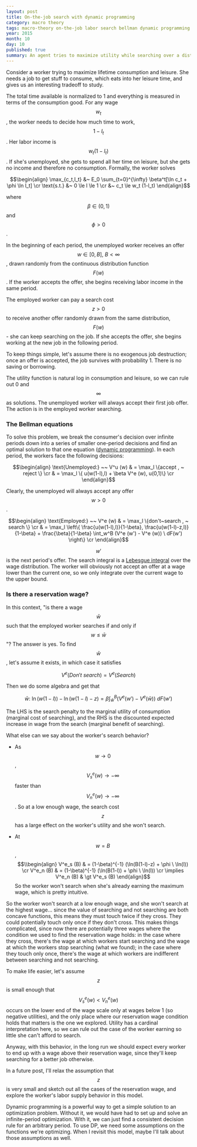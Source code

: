 ```yaml
---
layout: post
title: On-the-job search with dynamic programming
category: macro theory
tags: macro-theory on-the-job labor search bellman dynamic programming
year: 2015
month: 10
day: 10
published: true
summary: An agent tries to maximize utility while searching over a distribution of job offers. What can we say about the agent's problem and its solution?
---
```


Consider a worker trying to maximize lifetime consumption and leisure. She needs a job to get stuff to consume, which eats into her leisure time, and gives us an interesting tradeoff to study.

The total time available is normalized to 1 and everything is measured in terms of the consumption good. For any wage $$w_t$$, the worker needs to decide how much time to work, $$1-l_t$$. Her labor income is $$w_t (1-l_t)$$. If she's unemployed, she gets to spend all her time on leisure, but she gets no income and therefore no consumption. Formally, the worker solves

$$\begin{align}
\max_{c_t,l_t} &~ E_0 \sum_{t=0}^{\infty} \beta^t[\ln c_t + \phi \ln l_t] \cr
\text{s.t.} &~ 0 \le l \le 1 \cr
&~ c_t \le w_t (1-l_t)
\end{align}$$

where $$\beta \in (0,1)$$ and $$\phi \gt 0$$.

In the beginning of each period, the unemployed worker receives an offer $$w \in [0,B],~B \lt \infty$$, drawn randomly from the continuous distribution function $$F(w)$$. If the worker accepts the offer, she begins receiving labor income in the same period.

The employed worker can pay a search cost $$z \gt 0$$ to receive another offer randomly drawn from the same distribution, $$F(w)$$ - she can keep searching on the job. If she accepts the offer, she begins working at the new job in the following period.

To keep things simple, let's assume there is no exogenous job destruction; once an offer is accepted, the job survives with probability 1. There is no saving or borrowing.

The utility function is natural log in consumption and leisure, so we can rule out 0 and $$\infty$$ as solutions. The unemployed worker will always accept their first job offer. The action is in the employed worker searching.

### The Bellman equations

To solve this problem, we break the consumer's decision over infinite periods down into a series of smaller one-period decisions and find an optimal solution to that one equation ([dynamic programming](https://en.wikipedia.org/wiki/Dynamic_programming)). In each period, the workers face the following decisions:

$$\begin{align}
\text{Unemployed:} ~~ V^u (w) & = \max_l \{accept , ~ reject \} \cr
& = \max_l \{ u(w(1-l),l) + \beta V^e (w), u(0,1)\} \cr
\end{align}$$

Clearly, the unemployed will always accept any offer $$w \gt 0$$.

$$\begin{align}
\text{Employed:} ~~ V^e (w) & = \max_l \{don't~search , ~ search \} \cr
& = \max_l \left\{ \frac{u(w(1-l),l)}{1-\beta}, \frac{u(w(1-l)-z,l)}{1-\beta} + \frac{\beta}{1-\beta} \int_w^B (V^e (w') - V^e (w)) \ dF(w') \right\} \cr
\end{align}$$

$$w'$$ is the next period's offer. The search integral is a [Lebesgue integral](https://en.wikipedia.org/wiki/Lebesgue_integration) over the wage distribution. The worker will obviously not accept an offer at a wage lower than the current one, so we only integrate over the current wage to the upper bound.

### Is there a reservation wage?

In this context, "is there a wage $$\bar{w}$$ such that the employed worker searches if and only if $$w \le \bar{w}$$"? The answer is yes. To find $$\bar{w}$$, let's assume it exists, in which case it satisfies 

$$V^e (Don't~search) = V^e (Search)$$ 

Then we do some algebra and get that

$$\bar{w}:~ \ln(w(1-l)) - \ln(w(1-l)-z) = \beta \int_{\bar{w}}^B (V^e (w') - V^e (\bar{w})) \ dF(w') $$

The LHS is the search penalty to the marginal utility of consumption (marginal cost of searching), and the RHS is the discounted expected increase in wage from the search (marginal benefit of searching).

What else can we say about the worker's search behavior?

* As $$w \to 0 $$, $$V^e_s (w) \to -\infty$$ faster than $$V^e_n (w) \to -\infty$$. So at a low enough wage, the search cost $$z$$ has a large effect on the worker's utility and she won't search.

* At $$w=B$$,
$$\\begin{align}
V^e_s (B) & = (1-\beta)^{-1} (\ln(B(1-l)-z) + \phi \ \ln(l)) \cr
V^e_n (B) & = (1-\beta)^{-1} (\ln(B(1-l)) + \phi \ \ln(l)) \cr
\implies V^e_n (B) & \gt V^e_s (B)
\end{align}$$
So the worker won't search when she's already earning the maximum wage, which is pretty intuitive.

So the worker won't search at a low enough wage, and she won't search at the highest wage... since the value of searching and not searching are both concave functions, this means they must touch twice if they cross. They could potentially touch only once if they don't cross. This makes things complicated, since now there are potentially three wages where the condition we used to find the reservation wage holds: in the case where they cross, there's the wage at which workers start searching and the wage at which the workers stop searching (what we found); in the case where they touch only once, there's the wage at which workers are indifferent between searching and not searching.  

To make life easier, let's assume $$z$$ is small enough that $$V^e_s (w) \lt V^e_n (w)$$ occurs on the lower end of the wage scale only at wages below 1 (so negative utilities), and the only place where our reservation wage condition holds that matters is the one we explored. Utility has a cardinal interpretation here, so we can rule out the case of the worker earning so little she can't afford to search. 

Anyway, with this behavior, in the long run we should expect every worker to end up with a wage above their reservation wage, since they'll keep searching for a better job otherwise.

In a future post, I'll relax the assumption that $$z$$ is very small and sketch out all the cases of the reservation wage, and explore the worker's labor supply behavior in this model.

Dynamic programming is a powerful way to get a simple solution to an optimization problem. Without it, we would have had to set up and solve an infinite-period optimization. With it, we can just find a consistent decision rule for an arbitrary period. To use DP, we need some assumptions on the functions we're optimizing. When I revisit this model, maybe I'll talk about those assumptions as well.